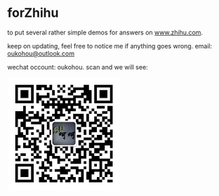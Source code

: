 # forZhihu
to put several rather simple demos for answers on www.zhihu.com.

keep on updating, feel free to notice me if anything goes wrong.
email: oukohou@outlook.com

wechat occount: oukohou.
scan and we will see:

![image](https://github.com/oukohou/python_opencvSamples/blob/master/oukohou258.jpg?raw=true)
